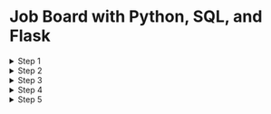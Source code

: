 # Job Board with Python, SQL, and Flask

<details>
<summary>Step 1 </summary>
<ul><li>Fork repo from Pluralsight</li>
<li>Make local repo</li>
<li>Open files with VS Code</li></ul>
</details>

<details>
<summary>Step 2 </summary>
<ul><li>Create main design in html</li>
<li>Set up macro for other html pages</li></ul>
</details>

<details>
<summary>Step 3 </summary>
<ul><li>Create routes for job info</li></ul>
</details>

<details>
<summary>Step 4 </summary>
<ul><li>Add SQL queries</li></ul>
</details>

<details>
<summary>Step 5 </summary>
<ul><li>Test</li></ul>
</details>

